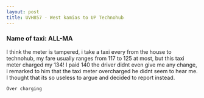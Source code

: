 ```yaml
---
layout: post
title: UVH857 - West kamias to UP Technohub
---
```


### Name of taxi: ALL-MA

I think the meter is tampered, i take a taxi every from the house to technohub, my fare usually ranges from 117 to 125 at most, but this taxi meter charged my 134! I paid 140 the driver didnt even give me any change, i remarked to him that the taxi meter overcharged he didnt seem to hear me. I thought that its so useless to argue and decided to report instead.

```Over charging```
